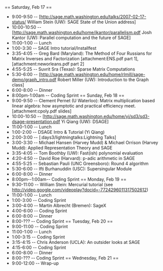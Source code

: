 == Saturday, Feb 17 ==
 * 9:00-9:50 -- [http://sage.math.washington.edu/talks/2007-02-17-status/ William Stein (UW): SAGE State of the Union address]
 * 10:00-10:50 -- [http://sage.math.washington.edu/home/jkantor/parallelism.pdf Josh Kantor (UW): Parallel computation and the future of SAGE]
 * 11:00-1:00 -- Lunch
 * 1:00-3:30 -- SAGE Intro tutorial/Installfest
 * 3:35-4:05 -- Greg Bard (Maryland): The Method of Four Russians for Matrix Inverses and Factorization [attachment:ENS.pdf part 1], [attachment:neworleans.pdf part 2]
 * 4:55-5:25 -- Suvrit Sra (Texas): Sparse Matrix Computations
 * 5:30-6:00 -- [http://sage.math.washington.edu/home/rlmill/sage-demo/graph_intro.pdf Robert Miller (UW): Introduction to the Graph class]
 * 6:00-8:00 -- Dinner
 * 8:00pm-1:00am -- Coding Sprint
== Sunday, Feb 18 ==
 * 9:00-9:50 -- Clement Pernet (U Waterloo): Matrix multiplication based linear algebra: how asymptotic and practical efficiency meet. [attachment:cpoly.pdf slides]
 * 10:00-10:50 -- [http://sage.math.washington.edu/home/yi/sd3/sd3-dsage-presentation.pdf Yi Qiang (UW): DSAGE]
 * 11:00-1:00 -- Lunch
 * 1:00-2:00 -- DSAGE Intro & Tutorial (Yi Qiang)
 * 2:00-3:00 -- [:days3/lightningtalks:Lightning Talks]
 * 3:00-3:30 -- Michael Hansen (Harvey Mudd) & Michael Orrison (Harvey Mudd):  Applied Representation Theory and SAGE
 * 3:35-4:05 -- Tom Boothby (UW): Fast(ish) polynomial evaluation
 * 4:20-4:50 -- David Roe (Harvard): p-adic arithmetic in SAGE
 * 4:55-5:25 -- Sebastian Pauli (UNC Greensboro): Round 4 algorithm
 * 5:30-6:00 -- Ifti Burhanuddin (USC): Supersingular Module
 * 6:00-8:00 -- Dinner
 * 8:00pm--1:00am-- Coding Sprint
== Monday, Feb 19 ==
 * 9:30-11:00 -- William Stein: Mercurial tutorial (see http://video.google.com/videoplay?docid=-7724296011317502612)
 * 11:00-1:00 -- Lunch
 * 1:00-3:00 -- Coding Sprint
 * 3:00-4:00 -- Martin Albrecht (Bremen): SageX
 * 4:00-6:00 -- Coding Sprint
 * 6:00-8:00 -- Dinner
 * 8:00-??? -- Coding Sprint
== Tuesday, Feb 20 ==
 * 9:00-11:00 -- Coding Sprint
 * 11:00-1:00 -- Lunch
 * 1:00-3:15 -- Coding Sprint
 * 3:15-4:15 -- Chris Anderson (UCLA): An outsider looks at SAGE
 * 4:15-6:00 -- Coding Sprint
 * 6:00-8:00 -- Dinner
 * 8:00-??? -- Coding Sprint
== Wednesday, Feb 21 ==
 * 9:00-12:00 -- Wrap-up
